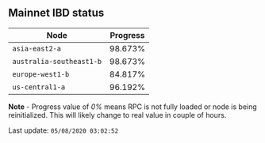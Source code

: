 ## **Mainnet** IBD status


Node | Progress
--- | ---
`asia-east2-a` | 98.673%
`australia-southeast1-b` | 98.673%
`europe-west1-b` | 84.817%
`us-central1-a` | 96.192%


**Note** - Progress value of *0%* means RPC is not fully loaded or node is being reinitialized. This will likely change to real value in couple of hours.


Last update: `05/08/2020 03:02:52`
